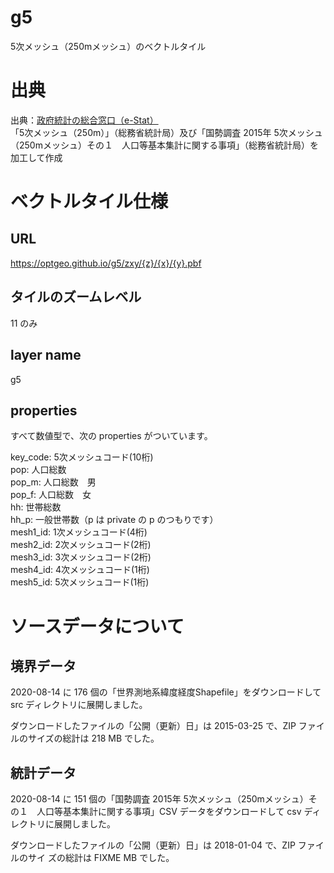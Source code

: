 # g5
5次メッシュ（250mメッシュ）のベクトルタイル 

# 出典
出典：[政府統計の総合窓口（e-Stat）](https://www.e-stat.go.jp)  
「5次メッシュ（250m）」（総務省統計局）及び「国勢調査 2015年 5次メッシュ（250mメッシュ）その１　人口等基本集計に関する事項」（総務省統計局）を加工して作成

# ベクトルタイル仕様
## URL
https://optgeo.github.io/g5/zxy/{z}/{x}/{y}.pbf

## タイルのズームレベル
11 のみ

## layer name
g5

## properties
すべて数値型で、次の properties がついています。

key_code: 5次メッシュコード(10桁)  
pop: 人口総数  
pop_m: 人口総数　男  
pop_f: 人口総数　女  
hh: 世帯総数  
hh_p: 一般世帯数（p は private の p のつもりです）  
mesh1_id: 1次メッシュコード(4桁)  
mesh2_id: 2次メッシュコード(2桁)  
mesh3_id: 3次メッシュコード(2桁)  
mesh4_id: 4次メッシュコード(1桁)  
mesh5_id: 5次メッシュコード(1桁)  

# ソースデータについて
## 境界データ
2020-08-14 に 176 個の「世界測地系緯度経度Shapefile」をダウンロードして src ディレクトリに展開しました。

ダウンロードしたファイルの「公開（更新）日」は 2015-03-25 で、ZIP ファイルのサイズの総計は 218 MB でした。

## 統計データ
2020-08-14 に 151 個の「国勢調査 2015年 5次メッシュ（250mメッシュ）その１　人口等基本集計に関する事項」CSV データをダウンロードして csv ディレクトリに展開しました。

ダウンロードしたファイルの「公開（更新）日」は 2018-01-04 で、ZIP ファイルのサイ
ズの総計は FIXME MB でした。
